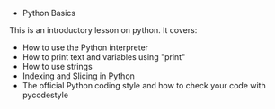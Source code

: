 * Python Basics

This is an introductory lesson on python. It covers:

*  How to use the Python interpreter
*  How to print text and variables using "print"
*  How to use strings
*  Indexing and Slicing in Python
*  The official Python coding style and how to check your code with pycodestyle
